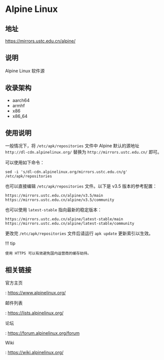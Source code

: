 # Alpine Linux

## 地址

<https://mirrors.ustc.edu.cn/alpine/>

## 说明

Alpine Linux 软件源

## 收录架构

- aarch64
- armhf
- x86
- x86_64

## 使用说明

一般情况下，将 `/etc/apk/repositories`
文件中 Alpine 默认的源地址 `http://dl-cdn.alpinelinux.org/` 替换为
`http://mirrors.ustc.edu.cn/` 即可。

可以使用如下命令：

```shell
sed -i 's/dl-cdn.alpinelinux.org/mirrors.ustc.edu.cn/g' /etc/apk/repositories
```

也可以直接编辑 `/etc/apk/repositories` 文件。以下是 v3.5 版本的参考配置：

```text
https://mirrors.ustc.edu.cn/alpine/v3.5/main
https://mirrors.ustc.edu.cn/alpine/v3.5/community
```

也可以使用 `latest-stable` 指向最新的稳定版本：

```text
https://mirrors.ustc.edu.cn/alpine/latest-stable/main
https://mirrors.ustc.edu.cn/alpine/latest-stable/community
```

更改完 `/etc/apk/repositories` 文件后请运行 `apk update` 更新索引以生效。

!!! tip

    使用 HTTPS 可以有效避免国内运营商的缓存劫持。

## 相关链接

官方主页

:   <https://www.alpinelinux.org/>

邮件列表

:   <https://lists.alpinelinux.org/>

论坛

:   <https://forum.alpinelinux.org/forum>

Wiki

:   <https://wiki.alpinelinux.org/>
